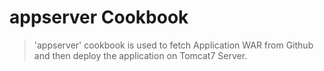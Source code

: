 # appserver Cookbook

> 'appserver' cookbook is used to fetch Application WAR from Github and then deploy the application on Tomcat7 Server.
